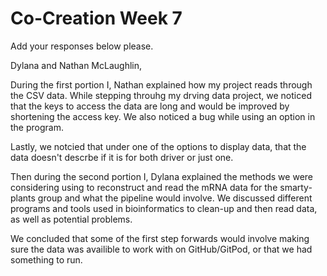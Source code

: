 # Co-Creation Week 7

Add your responses below please.

Dylana and Nathan McLaughlin,

During the first portion I, Nathan explained how my project reads through the CSV data.
While stepping throuhg my drving data project, we noticed that the keys to access the data are long and would be improved by shortening the access key. We also noticed a bug while using an option in the program.

Lastly, we notcied that under one of the options to display data, that the data doesn't descrbe if it is for both driver or just one.

Then during the second portion I, Dylana explained the methods we were considering using to reconstruct and read the mRNA data for the smarty-plants group and what the pipeline would involve. We discussed different programs and tools used in bioinformatics to clean-up and then read data, as well as potential problems.

We concluded that some of the first step forwards would involve making sure the data was availible to work with on GitHub/GitPod, or that we had something to run. 

